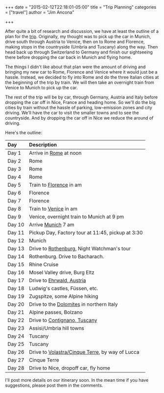 +++
date = "2015-02-12T22:18:01-05:00"
title = "Trip Planning"
categories = ["travel"]
author = "Jim Ancona"

+++

After quite a bit of research and discussion, we have at least the
outline of a plan for the
[trip](/travel/sabbatical-and-a-new-car/). Originally, my thought was
to pick up the car in Munich, drive south through Austria to Venice, then on to Rome
and Florence, making stops in the countryside (Umbria and Tuscany)
along the way. Then head back up through Switzerland to Germany and
finish our sightseeing there before dropping the car back in Munich
and flying home.

The things I didn't like about that plan were the amount of driving
and bringing my new car to Rome, Florence and Venice where it would
just be a hassle. Instead, we decided to fly into Rome and do the
three Italian cities at the beginning of the trip by train. We will
then take an overnight train from Venice to Munich to pick up the car.

The rest of the trip will be by car, through Germany, Austria and
Italy before dropping the car off in Nice, France and heading home. So
we'll do the big cities by train without the hassle of parking,
low-emission zones and city driving. We'll have the car to visit the
smaller towns and to see the countryside. And by dropping the car off
in Nice we reduce the around of driving.

Here's the outline:

Day    | Description
:--    | :-----------
Day 1  | Arrive in [Rome](/travel/Rome-Planning) at noon
Day 2  | Rome
Day 3  | Rome
Day 4  | Rome
Day 5  | Train to [Florence](/travel/Florence-Planning) in am
Day 6  | Florence
Day 7  | Florence
Day 8  | Train to [Venice](/travel/Venice-Planning) in am
Day 9  | Venice, overnight train to Munich at 9 pm
Day 10 | Arrive [Munich](/travel/Munich-Planning) 7 am
Day 11 | Pickup Day, Factory tour at 11:45, pickup at 3:30
Day 12 | Munich
Day 13 | Drive to [Rothenburg](/travel/Rothenburg-Bacharach), Night Watchman's tour
Day 14 | Rothenburg. Drive to Bacharach.
Day 15 | Rhine Cruise
Day 16 | Mosel Valley drive, Burg Eltz
Day 17 | Drive to [Ehrwald, Austria](/travel/Ehrwald)
Day 18 | Ludwig's castles, Füssen, etc.
Day 19 | Zugspitze, some Alpine hiking
Day 20 | Drive to the [Dolomites](/travel/Bolzano) in northern Italy
Day 21 | Alpine passes, Bolzano
Day 22 | Drive to [Contignano, Tuscany](/travel/Tuscany-and-Umbria)
Day 23 | Assisi/Umbria hill towns
Day 24 | Tuscany
Day 25 | Tuscany
Day 26 | Drive to [Volastra/Cinque Terre](/travel/Cinque-Terre), by way of Lucca
Day 27 | Cinque Terre
Day 28 | Drive to Nice, dropoff car, fly home

I'll post more details on our itinerary soon. In the mean time if you
have suggestions, please post them in the comments.

